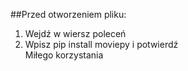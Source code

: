 ##Przed otworzeniem pliku:
1. Wejdź w wiersz poleceń <br />
2. Wpisz pip install moviepy i potwierdź <br />
Miłego korzystania
